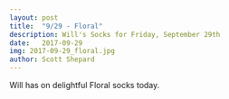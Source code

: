 ```yaml
---
layout: post
title:  "9/29 - Floral"
description: Will's Socks for Friday, September 29th
date:   2017-09-29
img: 2017-09-29_floral.jpg
author: Scott Shepard
---
```


Will has on delightful Floral socks today.
